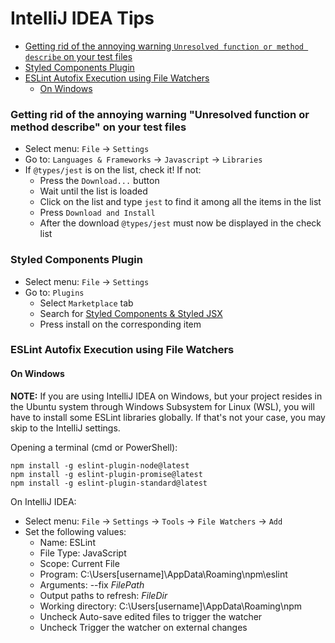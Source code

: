 # IntelliJ IDEA Tips

* [Getting rid of the annoying warning `Unresolved function or method describe` on your test files](#Getting-rid-of-the-annoying-warning-"Unresolved-function-or-method-describe"-on-your-test-files)
* [Styled Components Plugin](#styled-components-plugin)
* [ESLint Autofix Execution using File Watchers](#eslint-autofix-execution-using-file-watchers)
    * [On Windows](#on-windows)

### Getting rid of the annoying warning "Unresolved function or method describe" on your test files

* Select menu: `File` -> `Settings`
* Go to: `Languages & Frameworks` -> `Javascript` -> `Libraries`
* If `@types/jest` is on the list, check it! If not:
    * Press the `Download...` button
    * Wait until the list is loaded
    * Click on the list and type `jest` to find it among all the items in the list
    * Press `Download and Install`
    * After the download `@types/jest` must now be displayed in the check list 
    
### Styled Components Plugin

* Select menu: `File` -> `Settings`
* Go to: `Plugins`
    * Select `Marketplace` tab
    * Search for [Styled Components & Styled JSX](https://plugins.jetbrains.com/plugin/9997-styled-components--styled-jsx "Styled Components & Styled JSX")
    * Press install on the corresponding item
    
### ESLint Autofix Execution using File Watchers
#### On Windows

**NOTE:** If you are using IntelliJ IDEA on Windows, but your project resides in the Ubuntu system through Windows 
Subsystem for Linux (WSL), you will have to install some ESLint libraries globally. If that's not your case, you may 
skip to the IntelliJ settings.
 
Opening a terminal (cmd or PowerShell):
```shell script
npm install -g eslint-plugin-node@latest
npm install -g eslint-plugin-promise@latest
npm install -g eslint-plugin-standard@latest

```
On IntelliJ IDEA:
* Select menu: `File` -> `Settings` -> `Tools` -> `File Watchers` -> `Add`
* Set the following values:
    * Name: ESLint
    * File Type: JavaScript
    * Scope: Current File
    * Program: C:\Users[username]\AppData\Roaming\npm\eslint
    * Arguments: --fix $FilePath$
    * Output paths to refresh: $FileDir$
    * Working directory: C:\Users[username]\AppData\Roaming\npm
    * Uncheck Auto-save edited files to trigger the watcher
    * Uncheck Trigger the watcher on external changes
